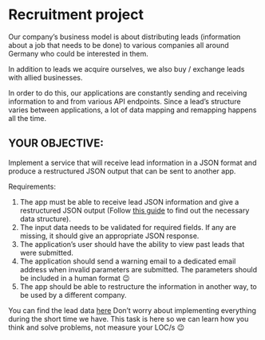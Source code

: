 Recruitment project
===========
Our company’s business model is about distributing leads (information about a job that needs to be done) to various companies all around Germany who could be interested in them.

In addition to leads we acquire ourselves, we also buy / exchange leads with allied businesses.

In order to do this, our applications are constantly sending and receiving information to and from various API endpoints. Since a lead’s structure varies between applications, a lot of data mapping and remapping happens all the time.

YOUR OBJECTIVE:
-------------

Implement a service that will receive lead information in a JSON format and produce a restructured JSON output that can be sent to another app.

Requirements:
1. The app must be able to receive lead JSON information and give a restructured JSON output (Follow [this guide](https://github.com/digitaleseiten/docs/blob/master/README.md) to find out the necessary data structure).
2. The input data needs to be validated for required fields. If any are missing, it should   give an appropriate JSON response.
3. The application’s user should have the ability to view past leads that were submitted.
4. The application should send a warning email to a dedicated email address when invalid parameters are submitted. The parameters should be included in a human format :wink:
5. The app should be able to restructure the information in another way, to be used by a different company.


You can find the lead data [here](https://gist.github.com/saganmat/8ace544c464cc2eb6a2a304839f71ae5)
Don’t worry about implementing everything during the short time we have. This task is here so we can learn how you think and solve problems, not measure your LOC/s :wink:
